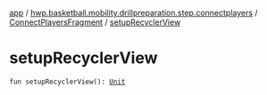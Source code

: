 [app](../../index.md) / [hwp.basketball.mobility.drillpreparation.step.connectplayers](../index.md) / [ConnectPlayersFragment](index.md) / [setupRecyclerView](.)

# setupRecyclerView

`fun setupRecyclerView(): `[`Unit`](https://kotlinlang.org/api/latest/jvm/stdlib/kotlin/-unit/index.html)